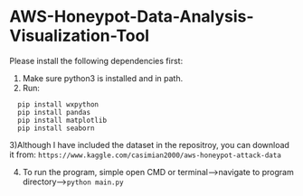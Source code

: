 # AWS-Honeypot-Data-Analysis-Visualization-Tool

Please install the following dependencies first:

1) Make sure python3 is installed and in path. 
2) Run:
```
  pip install wxpython
  pip install pandas
  pip install matplotlib
  pip install seaborn
 ```
  
3)Although I have included the dataset in the repositroy, you can download it from:
```https://www.kaggle.com/casimian2000/aws-honeypot-attack-data```

4) To run the program, simple open CMD or terminal-->navigate to program directory-->```python main.py```
